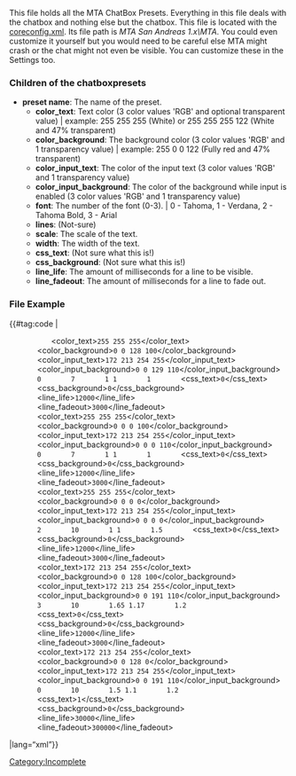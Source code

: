 This file holds all the MTA ChatBox Presets. Everything in this file deals with the chatbox and nothing else but the chatbox. This file is located with the [coreconfig.xml](/docs/coreconfig.xml.md "wikilink"). Its file path is *MTA San Andreas 1.x\\MTA*. You could even customize it yourself but you would need to be careful else MTA might crash or the chat might not even be visible. You can customize these in the Settings too.

### Children of the chatboxpresets

-   **preset name**: The name of the preset.
    -   **color\_text**: Text color (3 color values 'RGB' and optional transparent value) | example: 255 255 255 (White) or 255 255 255 122 (White and 47% transparent)
    -   **color\_background**: The background color (3 color values 'RGB' and 1 transparency value) | example: 255 0 0 122 (Fully red and 47% transparent)
    -   **color\_input\_text**: The color of the input text (3 color values 'RGB' and 1 transparency value)
    -   **color\_input\_background**: The color of the background while input is enabled (3 color values 'RGB' and 1 transparency value)
    -   **font**: The number of the font (0-3). | 0 - Tahoma, 1 - Verdana, 2 - Tahoma Bold, 3 - Arial
    -   **lines**: (Not-sure)
    -   **scale**: The scale of the text.
    -   **width**: The width of the text.
    -   **css\_text**: (Not sure what this is!)
    -   **css\_background**: (Not sure what this is!)
    -   **line\_life**: The amount of milliseconds for a line to be visible.
    -   **line\_fadeout**: The amount of milliseconds for a line to fade out.

### File Example

{{\#tag:code | <chatboxpresets>

`   `<preset name="MTA Blue (default)">
`       `<color_text>`255 255 255`</color_text>
`       `<color_background>`0 0 128 100`</color_background>
`       `<color_input_text>`172 213 254 255`</color_input_text>
`       `<color_input_background>`0 0 129 110`</color_input_background>
`       `<font>`0`</font>
`       `<lines>`7`</lines>
`       `<scale>`1 1`</scale>
`       `<width>`1`</width>
`       `<css_text>`0`</css_text>
`       `<css_background>`0`</css_background>
`       `<line_life>`12000`</line_life>
`       `<line_fadeout>`3000`</line_fadeout>
`   `</preset>
`   `<preset name="MTA Black">
`       `<color_text>`255 255 255`</color_text>
`       `<color_background>`0 0 0 100`</color_background>
`       `<color_input_text>`172 213 254 255`</color_input_text>
`       `<color_input_background>`0 0 0 110`</color_input_background>
`       `<font>`0`</font>
`       `<lines>`7`</lines>
`       `<scale>`1 1`</scale>
`       `<width>`1`</width>
`       `<css_text>`0`</css_text>
`       `<css_background>`0`</css_background>
`       `<line_life>`12000`</line_life>
`       `<line_fadeout>`3000`</line_fadeout>
`   `</preset>
`   `<preset name="Transparent">
`       `<color_text>`255 255 255`</color_text>
`       `<color_background>`0 0 0 0`</color_background>
`       `<color_input_text>`172 213 254 255`</color_input_text>
`       `<color_input_background>`0 0 0 0`</color_input_background>
`       `<font>`2`</font>
`       `<lines>`10`</lines>
`       `<scale>`1 1`</scale>
`       `<width>`1.5`</width>
`       `<css_text>`0`</css_text>
`       `<css_background>`0`</css_background>
`       `<line_life>`12000`</line_life>
`       `<line_fadeout>`3000`</line_fadeout>
`   `</preset>
`   `<preset name="Race Oversized">
`       `<color_text>`172 213 254 255`</color_text>
`       `<color_background>`0 0 128 100`</color_background>
`       `<color_input_text>`172 213 254 255`</color_input_text>
`       `<color_input_background>`0 0 191 110`</color_input_background>
`       `<font>`3`</font>
`       `<lines>`10`</lines>
`       `<scale>`1.65 1.17`</scale>
`       `<width>`1.2`</width>
`       `<css_text>`0`</css_text>
`       `<css_background>`0`</css_background>
`       `<line_life>`12000`</line_life>
`       `<line_fadeout>`3000`</line_fadeout>
`   `</preset>
`   `<preset name="iRace 2009">
`       `<color_text>`172 213 254 255`</color_text>
`       `<color_background>`0 0 128 0`</color_background>
`       `<color_input_text>`172 213 254 255`</color_input_text>
`       `<color_input_background>`0 0 191 110`</color_input_background>
`       `<font>`0`</font>
`       `<lines>`10`</lines>
`       `<scale>`1.5 1.1`</scale>
`       `<width>`1.2`</width>
`       `<css_text>`1`</css_text>
`       `<css_background>`0`</css_background>
`       `<line_life>`30000`</line_life>
`       `<line_fadeout>`300000`</line_fadeout>
`   `</preset>

</chatboxpresets> |lang=“xml”}}

[Category:Incomplete](/docs/category:incomplete.md "wikilink")

